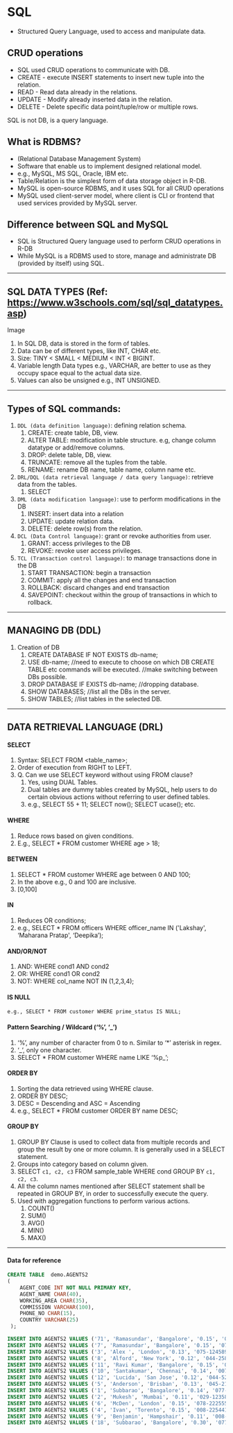 # SQL
* Structured Query Language, used to access and manipulate data.

## CRUD operations
* SQL used CRUD operations to communicate with DB.
* CREATE - execute INSERT statements to insert new tuple into the relation.
* READ - Read data already in the relations.
* UPDATE - Modify already inserted data in the relation.
* DELETE - Delete specific data point/tuple/row or multiple rows.

SQL is not DB, is a query language.
   
## What is RDBMS? 
* (Relational Database Management System)
* Software that enable us to implement designed relational model.
* e.g., MySQL, MS SQL, Oracle, IBM etc.
* Table/Relation is the simplest form of data storage object in R-DB.
* MySQL is open-source RDBMS, and it uses SQL for all CRUD operations
* MySQL used client-server model, where client is CLI or frontend that used services provided by MySQL server.

## Difference between SQL and MySQL
* SQL is Structured Query language used to perform CRUD operations in R-DB
* While MySQL is a RDBMS used to store, manage and administrate DB (provided by itself) using SQL.

---

## SQL DATA TYPES (Ref: https://www.w3schools.com/sql/sql_datatypes.asp)
Image
1. In SQL DB, data is stored in the form of tables.
2. Data can be of different types, like INT, CHAR etc.
3. Size: TINY < SMALL < MEDIUM < INT < BIGINT.
4. Variable length Data types e.g., VARCHAR, are better to use as they occupy space equal to the actual data size.
5. Values can also be unsigned e.g., INT UNSIGNED.

--- 

## Types of SQL commands:
1. `DDL (data definition language)`: defining relation schema.
   1. CREATE: create table, DB, view.
   2. ALTER TABLE: modification in table structure. e.g, change column datatype or add/remove columns.
   3. DROP: delete table, DB, view.
   4. TRUNCATE: remove all the tuples from the table.
   5. RENAME: rename DB name, table name, column name etc.
2. `DRL/DQL (data retrieval language / data query language)`: retrieve data from the tables.
   1. SELECT
3. `DML (data modification language)`: use to perform modifications in the DB
   1. INSERT: insert data into a relation
   2. UPDATE: update relation data.
   3. DELETE: delete row(s) from the relation.
4. `DCL (Data Control language)`: grant or revoke authorities from user.
   1. GRANT: access privileges to the DB
   2. REVOKE: revoke user access privileges.
5. `TCL (Transaction control language)`: to manage transactions done in the DB
    1.  START TRANSACTION: begin a transaction
    2.  COMMIT: apply all the changes and end transaction
    3.  ROLLBACK: discard changes and end transaction
    4.  SAVEPOINT: checkout within the group of transactions in which to rollback.
---

## MANAGING DB (DDL)
1. Creation of DB
   1. CREATE DATABASE IF NOT EXISTS db-name;
   2. USE db-name; //need to execute to choose on which DB CREATE TABLE etc commands will be executed. //make switching between DBs possible.
   3. DROP DATABASE IF EXISTS db-name; //dropping database.
   4. SHOW DATABASES; //list all the DBs in the server.
   5. SHOW TABLES; //list tables in the selected DB.

--- 
## DATA RETRIEVAL LANGUAGE (DRL)
#### SELECT
1. Syntax: SELECT <set of column names> FROM <table_name>;
2. Order of execution from RIGHT to LEFT.
3. Q. Can we use SELECT keyword without using FROM clause?
   1. Yes, using DUAL Tables.
   2. Dual tables are dummy tables created by MySQL, help users to do certain obvious actions without referring to user defined tables.
   3. e.g., SELECT 55 + 11;
        SELECT now();
        SELECT ucase(); etc.
#### WHERE
   1. Reduce rows based on given conditions.
   2. E.g., SELECT * FROM customer WHERE age > 18;
#### BETWEEN
   1. SELECT * FROM customer WHERE age between 0 AND 100;
   2. In the above e.g., 0 and 100 are inclusive.
   3. [0,100]
#### IN
   1.  Reduces OR conditions;
   2.  e.g., SELECT * FROM officers WHERE officer_name IN ('Lakshay', ‘Maharana Pratap', ‘Deepika’);
#### AND/OR/NOT
   1.  AND: WHERE cond1 AND cond2
   2.  OR: WHERE cond1 OR cond2
   3.  NOT: WHERE col_name NOT IN (1,2,3,4);
#### IS NULL
    e.g., SELECT * FROM customer WHERE prime_status IS NULL;

#### Pattern Searching / Wildcard (‘%’, ‘_’)
   1.  ‘%’, any number of character from 0 to n. Similar to ‘*’ asterisk in regex.
   2.  ‘_’, only one character.
   3.  SELECT * FROM customer WHERE name LIKE ‘%p_’;
   
#### ORDER BY
   1.  Sorting the data retrieved using WHERE clause.
   2.  ORDER BY <column-name> DESC;
   3.  DESC = Descending and ASC = Ascending
   4.  e.g., SELECT * FROM customer ORDER BY name DESC;
   
#### GROUP BY
   1. GROUP BY Clause is used to collect data from multiple records and group the result by one or more column. It is
   generally used in a SELECT statement.
   2. Groups into category based on column given.
   3. SELECT `c1, c2, c3` FROM sample_table WHERE cond GROUP BY `c1, c2, c3`.
   4. All the column names mentioned after SELECT statement shall be repeated in GROUP BY, in order to successfully
   execute the query.
   5. Used with aggregation functions to perform various actions.
      1. COUNT()
      2. SUM()
      3. AVG()
      4. MIN()
      5. MAX()
---

#### Data for reference

```sql
CREATE TABLE  demo.AGENTS2 
(	
	AGENT_CODE INT NOT NULL PRIMARY KEY, 
	AGENT_NAME CHAR(40), 
	WORKING_AREA CHAR(35), 
	COMMISSION VARCHAR(100), 
	PHONE_NO CHAR(15), 
	COUNTRY VARCHAR(25) 
 );

INSERT INTO AGENTS2 VALUES ('71', 'Ramasundar', 'Bangalore', '0.15', '077-25814763', NULL);
INSERT INTO AGENTS2 VALUES ('7', 'Ramasundar', 'Bangalore', '0.15', '077-25814763', '');
INSERT INTO AGENTS2 VALUES ('3', 'Alex ', 'London', '0.13', '075-12458969', '');
INSERT INTO AGENTS2 VALUES ('8', 'Alford', 'New York', '0.12', '044-25874365', '');
INSERT INTO AGENTS2 VALUES ('11', 'Ravi Kumar', 'Bangalore', '0.15', '077-45625874', '');
INSERT INTO AGENTS2 VALUES ('10', 'Santakumar', 'Chennai', '0.14', '007-22388644', '');
INSERT INTO AGENTS2 VALUES ('12', 'Lucida', 'San Jose', '0.12', '044-52981425', '');
INSERT INTO AGENTS2 VALUES ('5', 'Anderson', 'Brisban', '0.13', '045-21447739', '');
INSERT INTO AGENTS2 VALUES ('1', 'Subbarao', 'Bangalore', '0.14', '077-12346674', '');
INSERT INTO AGENTS2 VALUES ('2', 'Mukesh', 'Mumbai', '0.11', '029-12358964', '');
INSERT INTO AGENTS2 VALUES ('6', 'McDen', 'London', '0.15', '078-22255588', '');
INSERT INTO AGENTS2 VALUES ('4', 'Ivan', 'Torento', '0.15', '008-22544166', '');
INSERT INTO AGENTS2 VALUES ('9', 'Benjamin', 'Hampshair', '0.11', '008-22536178', '');
INSERT INTO AGENTS2 VALUES ('18', 'Subbarao', 'Bangalore', '0.30', '077-12346674', '');
```